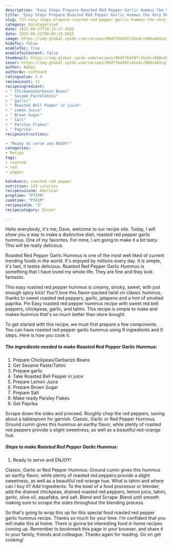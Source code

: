 ```yaml
---
description: "Easy Steps Prepare Roasted Red Pepper Garlic Hummus the Very Delicious}"
title: "Easy Steps Prepare Roasted Red Pepper Garlic Hummus the Very Delicious}"
slug: 737-easy-steps-prepare-roasted-red-pepper-garlic-hummus-the-very-delicious
category: Uncategorized
date: 2022-09-27T19:15:17.416Z
date: 2023-05-31T09:04:23.042Z
image: https://img-global.cpcdn.com/recipes/064f7b420fcd1e4c/680x482cq70/roasted-red-pepper-garlic-hummus-recipe-main-photo.jpg
hideToc: false
enableToc: true
enableTocContent: false
thumbnail: https://img-global.cpcdn.com/recipes/064f7b420fcd1e4c/680x482cq70/roasted-red-pepper-garlic-hummus-recipe-main-photo.jpg
cover: https://img-global.cpcdn.com/recipes/064f7b420fcd1e4c/680x482cq70/roasted-red-pepper-garlic-hummus-recipe-main-photo.jpg
author: Admin
authorAv: notfound
ratingvalue: 4.4
reviewcount: 11
recipeingredient:
- " ChickpeasGarbanzo Beans"
- " Sesame PasteTahini"
- " garlic"
- " Roasted Bell Pepper in juice"
- " Lemon Juice"
- " Brown Sugar"
- " Salt"
- " Parsley Flakes"
- " Paprika"
recipeinstructions:

- "Ready to serve and ENJOY!"
categories:
- Recipe
tags:
- roasted
- red
- pepper

katakunci: roasted red pepper 
nutrition: 129 calories
recipecuisine: American
preptime: "PT37M"
cooktime: "PT41M"
recipeyield: "3"
recipecategory: Dinner

---
```



Hello everybody, it's me, Dave, welcome to our recipe site. Today, I will show you a way to make a distinctive dish, roasted red pepper garlic hummus. One of my favorites. For mine, I am going to make it a bit tasty. This will be really delicious.

Roasted Red Pepper Garlic Hummus is one of the most well liked of current trending foods in the world. It's enjoyed by millions every day. It is simple, it's fast, it tastes delicious. Roasted Red Pepper Garlic Hummus is something that I have loved my whole life. They are fine and they look fantastic.

This easy roasted red pepper hummus is creamy, smoky, sweet, with just enough spicy kick! You&#39;ll love this flavor-packed twist on classic hummus, thanks to sweet roasted red peppers, garlic, jalapeno and a hint of smoked paprika. Pin Easy roasted red pepper hummus recipe with sweet red bell peppers, chickpeas, garlic, and tahini. This recipe is simple to make and makes hummus that&#39;s so much better than store-bought.


To get started with this recipe, we must first prepare a few components. You can have roasted red pepper garlic hummus using 9 ingredients and 0 steps. Here is how you cook it.

<!--inarticleads1-->

##### The ingredients needed to make Roasted Red Pepper Garlic Hummus:

1. Prepare  Chickpeas/Garbanzo Beans
1. Get  Sesame Paste/Tahini
1. Prepare  garlic
1. Take  Roasted Bell Pepper in juice
1. Prepare  Lemon Juice
1. Prepare  Brown Sugar
1. Prepare  Salt
1. Make ready  Parsley Flakes
1. Get  Paprika


Scrape down the sides and proceed. Roughly chop the red peppers, saving about a tablespoon for garnish. Classic, Garlic or Red Pepper Hummus. Ground cumin gives this hummus an earthy flavor, while plenty of roasted red peppers provide a slight sweetness, as well as a beautiful red-orange hue. 

<!--inarticleads2-->

##### Steps to make Roasted Red Pepper Garlic Hummus:


1. Ready to serve and ENJOY!

Classic, Garlic or Red Pepper Hummus. Ground cumin gives this hummus an earthy flavor, while plenty of roasted red peppers provide a slight sweetness, as well as a beautiful red-orange hue. What is tahini and where can I buy it? Add Ingredients: To the bowl of a food processor or blender, add the drained chickpeas, drained roasted red peppers, lemon juice, tahini, garlic, olive oil, aquafaba, and salt. Blend and Scrape: Blend until smooth making sure to scrape the sides throughout the blending process. 

So that's going to wrap this up for this special food roasted red pepper garlic hummus recipe. Thanks so much for your time. I'm confident that you will make this at home. There is gonna be interesting food in home recipes coming up. Remember to bookmark this page in your browser, and share it to your family, friends and colleague. Thanks again for reading. Go on get cooking!
